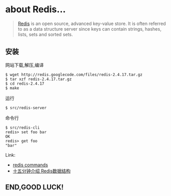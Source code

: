 about Redis...
==============

> [Redis](http://redis.io/) is an open source, advanced key-value store. It is often referred to as a data structure server since keys can contain strings, hashes, lists, sets and sorted sets.

安装
----

网站下载,解压,编译

    $ wget http://redis.googlecode.com/files/redis-2.4.17.tar.gz
    $ tar xzf redis-2.4.17.tar.gz
    $ cd redis-2.4.17
    $ make

运行

    $ src/redis-server

命令行

    $ src/redis-cli
    redis> set foo bar
    OK
    redis> get foo
    "bar"



Link: 
- [redis commands](http://redis.io/commands) 
- [十五分钟介绍 Redis数据结构](http://blog.nosqlfan.com/html/3202.html)

END,GOOD LUCK!
--------------
